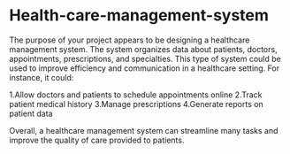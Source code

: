# Health-care-management-system

The purpose of your project appears to be designing a healthcare management system. The system  organizes data about patients, doctors, appointments, prescriptions, and specialties. 
This type of system could be used to improve efficiency and communication in a healthcare setting.
For instance, it could:

1.Allow doctors and patients to schedule appointments online
2.Track patient medical history
3.Manage prescriptions
4.Generate reports on patient data

Overall, a healthcare management system can streamline many tasks and improve the quality of care provided to patients.
